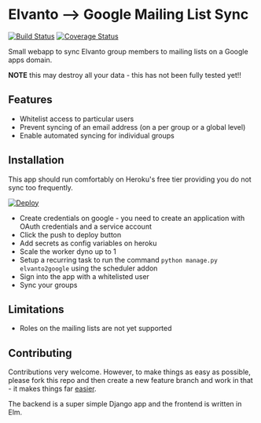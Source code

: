 # Elvanto --> Google Mailing List Sync

[![Build Status](https://semaphoreci.com/api/v1/monty5811/elvanto_mail_sync/branches/development/badge.svg)](https://semaphoreci.com/monty5811/elvanto_mail_sync) [![Coverage Status](https://coveralls.io/repos/github/monty5811/elvanto_mail_sync/badge.svg?branch=master)](https://coveralls.io/github/monty5811/elvanto_mail_sync?branch=master)

Small webapp to sync Elvanto group members to mailing lists on a Google apps domain.

**NOTE** this may destroy all your data - this has not been fully tested yet!!

## Features

 - Whitelist access to particular users
 - Prevent syncing of an email address (on a per group or a global level)
 - Enable automated syncing for individual groups

## Installation

This app should run comfortably on Heroku's free tier providing you do not sync too frequently.

[![Deploy](https://www.herokucdn.com/deploy/button.png)](https://heroku.com/deploy)

 - Create credentials on google - you need to create an application with OAuth credentials and a service account
 - Click the push to deploy button
 - Add secrets as config variables on heroku
 - Scale the worker dyno up to 1
 - Setup a recurring task to run the command `python manage.py elvanto2google` using the scheduler addon
 - Sign into the app with a whitelisted user
 - Sync your groups

## Limitations

 - Roles on the mailing lists are not yet supported

## Contributing

Contributions very welcome. However, to make things as easy as possible, please fork this repo and then create a new feature branch and work in that - it makes things far [easier](http://codeinthehole.com/writing/pull-requests-and-other-good-practices-for-teams-using-github/).

The backend is a super simple Django app and the frontend is written in Elm.
